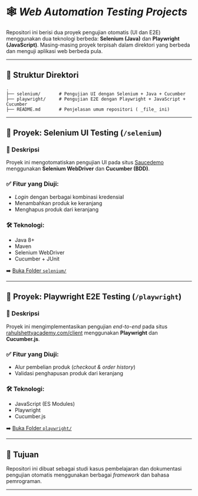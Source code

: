 
# 🕸️ _Web Automation Testing Projects_

Repositori ini berisi dua proyek pengujian otomatis (UI dan E2E) menggunakan dua teknologi berbeda: **Selenium (Java)** dan **Playwright (JavaScript)**. Masing-masing proyek terpisah dalam direktori yang berbeda dan menguji aplikasi web berbeda pula.

---

## 📁 Struktur Direktori

```
.
├── selenium/       # Pengujian UI dengan Selenium + Java + Cucumber
├── playwright/     # Pengujian E2E dengan Playwright + JavaScript + Cucumber
├── README.md       # Penjelasan umum repositori ( _file_ ini)
```

---

## 🔹 Proyek: Selenium UI Testing (`/selenium`)

### 📌 Deskripsi
Proyek ini mengotomatiskan pengujian UI pada situs [Saucedemo](https://www.saucedemo.com/) menggunakan **Selenium WebDriver** dan **Cucumber (BDD)**.

### ✅ Fitur yang Diuji:
- _Login_ dengan berbagai kombinasi kredensial
- Menambahkan produk ke keranjang
- Menghapus produk dari keranjang

### 🛠 Teknologi:
- Java 8+
- Maven
- Selenium WebDriver
- Cucumber + JUnit

➡️ [Buka Folder `selenium/`](./selenium)

---

## 🔹 Proyek: Playwright E2E Testing (`/playwright`)

### 📌 Deskripsi
Proyek ini mengimplementasikan pengujian _end-to-end_ pada situs [rahulshettyacademy.com/client](https://rahulshettyacademy.com/client) menggunakan **Playwright** dan **Cucumber.js**.

### ✅ Fitur yang Diuji:
- Alur pembelian produk (_checkout & order history_)
- Validasi penghapusan produk dari keranjang

### 🛠 Teknologi:
- JavaScript (ES Modules)
- Playwright
- Cucumber.js

➡️ [Buka Folder `playwright/`](./playwright)

---

## 📌 Tujuan

Repositori ini dibuat sebagai studi kasus pembelajaran dan dokumentasi pengujian otomatis menggunakan berbagai _framework_ dan bahasa pemrograman.


---

